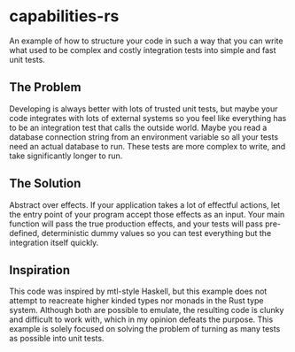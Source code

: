 # capabilities-rs
An example of how to structure your code in such a way that you can write what used to be complex and costly integration tests into simple and fast unit tests.

## The Problem
Developing is always better with lots of trusted unit tests, but maybe your code integrates with lots of external systems so you feel like everything has to be an integration test that calls the outside world. Maybe you read a database connection string from an environment variable so all your tests need an actual database to run. These tests are more complex to write, and take significantly longer to run.

## The Solution
Abstract over effects. If your application takes a lot of effectful actions, let the entry point of your program accept those effects as an input. Your main function will pass the true production effects, and your tests will pass pre-defined, deterministic dummy values so you can test everything but the integration itself quickly.

## Inspiration
This code was inspired by mtl-style Haskell, but this example does not attempt to reacreate higher kinded types nor monads in the Rust type system. Although both are possible to emulate, the resulting code is clunky and difficult to work with, which in my opinion defeats the purpose. This example is solely focused on solving the problem of turning as many tests as possible into unit tests.
